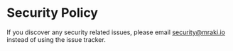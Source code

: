 # Security Policy

If you discover any security related issues, please email security@mraki.io instead of using the issue tracker.

